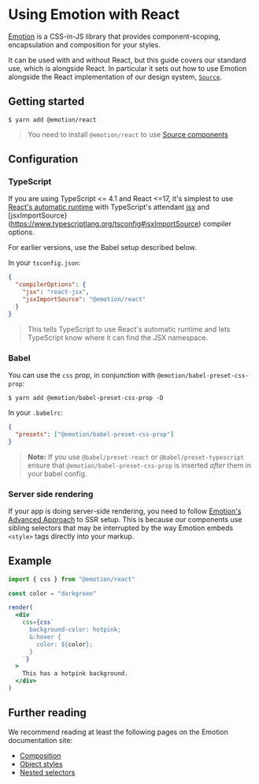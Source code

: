 # Using Emotion with React

[Emotion](https://emotion.sh/) is a CSS-in-JS library that provides component-scoping, encapsulation and composition for your styles.

It can be used with and without React, but this guide covers our standard use, which is alongside React. In particular it sets out how to use Emotion alongside the React implementation of our design system, [`Source`](https://github.com/guardian/source).

## Getting started

```shell
$ yarn add @emotion/react
```

> You need to install `@emotion/react` to use [Source components](https://github.com/guardian/source)

## Configuration

### TypeScript

If you are using TypeScript <= 4.1 and React <=17, it's simplest to use [React's automatic runtime](https://reactjs.org/blog/2020/09/22/introducing-the-new-jsx-transform.html) with TypeScript's attendant [jsx](https://www.typescriptlang.org/tsconfig#jsx) and [jsxImportSource}(https://www.typescriptlang.org/tsconfig#jsxImportSource) compiler options.

For earlier versions, use the Babel setup described below.

In your `tsconfig.json`:

```json
{
  "compilerOptions": {
    "jsx": "react-jsx",
    "jsxImportSource": "@emotion/react"
  }
}
```

> This tells TypeScript to use React's automatic runtime and lets TypeScript know where it can find the JSX namespace.

### Babel

You can use the `css` prop, in conjunction with `@emotion/babel-preset-css-prop`:

```shell
$ yarn add @emotion/babel-preset-css-prop -D
```

In your `.babelrc`:

```json
{
  "presets": ["@emotion/babel-preset-css-prop"]
}
```

> **Note:** If you use `@babel/preset-react` or `@babel/preset-typescript` ensure that `@emotion/babel-preset-css-prop` is inserted _after_ them in your babel config.

### Server side rendering

If your app is doing server-side rendering, you need to follow [Emotion's Advanced Approach](https://emotion.sh/docs/ssr#advanced-approach) to SSR setup. This is because our components use sibling selectors that may be interrupted by the way Emotion embeds `<style>` tags directly into your markup.

## Example

```jsx
import { css } from "@emotion/react"

const color = "darkgreen"

render(
  <div
    css={css`
      background-color: hotpink;
      &:hover {
        color: ${color};
      }
    `}
  >
    This has a hotpink background.
  </div>
)
```

## Further reading

We recommend reading at least the following pages on the Emotion documentation site:

- [Composition](https://emotion.sh/docs/composition)
- [Object styles](https://emotion.sh/docs/object-styles)
- [Nested selectors](https://emotion.sh/docs/nested)
